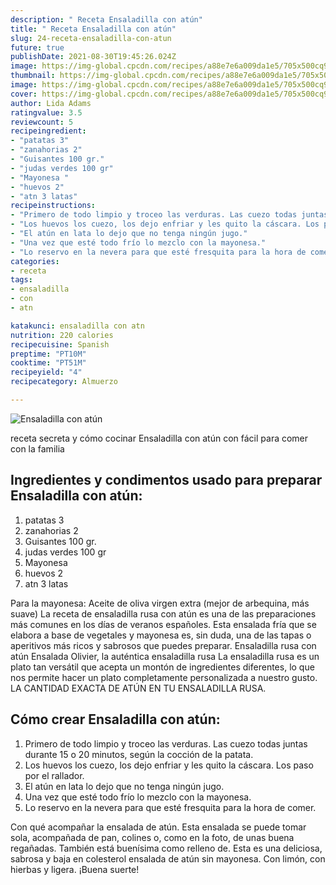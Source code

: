 ```yaml
---
description: " Receta Ensaladilla con atún"
title: " Receta Ensaladilla con atún"
slug: 24-receta-ensaladilla-con-atun
future: true
publishDate: 2021-08-30T19:45:26.024Z
image: https://img-global.cpcdn.com/recipes/a88e7e6a009da1e5/705x500cq90/ensaladilla-con-atun-foto-principal.jpg
thumbnail: https://img-global.cpcdn.com/recipes/a88e7e6a009da1e5/705x500cq90/ensaladilla-con-atun-foto-principal.jpg
image: https://img-global.cpcdn.com/recipes/a88e7e6a009da1e5/705x500cq90/ensaladilla-con-atun-foto-principal.jpg
cover: https://img-global.cpcdn.com/recipes/a88e7e6a009da1e5/705x500cq90/ensaladilla-con-atun-foto-principal.jpg
author: Lida Adams
ratingvalue: 3.5
reviewcount: 5
recipeingredient:
- "patatas 3"
- "zanahorias 2"
- "Guisantes 100 gr."
- "judas verdes 100 gr"
- "Mayonesa "
- "huevos 2"
- "atn 3 latas"
recipeinstructions:
- "Primero de todo limpio y troceo las verduras. Las cuezo todas juntas durante 15 o 20 minutos, según la cocción de la patata."
- "Los huevos los cuezo, los dejo enfriar y les quito la cáscara. Los paso por el rallador."
- "El atún en lata lo dejo que no tenga ningún jugo."
- "Una vez que esté todo frío lo mezclo con la mayonesa."
- "Lo reservo en la nevera para que esté fresquita para la hora de comer."
categories:
- receta
tags:
- ensaladilla
- con
- atn

katakunci: ensaladilla con atn 
nutrition: 220 calories
recipecuisine: Spanish
preptime: "PT10M"
cooktime: "PT51M"
recipeyield: "4"
recipecategory: Almuerzo

---
```



![Ensaladilla con atún](https://img-global.cpcdn.com/recipes/a88e7e6a009da1e5/705x500cq90/ensaladilla-con-atun-foto-principal.jpg)

receta secreta y cómo cocinar Ensaladilla con atún con fácil para comer con la familia

<!--inarticleads1-->

## Ingredientes y condimentos usado para preparar Ensaladilla con atún:

1. patatas 3
1. zanahorias 2
1. Guisantes 100 gr.
1. judas verdes 100 gr
1. Mayonesa 
1. huevos 2
1. atn 3 latas

Para la mayonesa: Aceite de oliva virgen extra (mejor de arbequina, más suave) La receta de ensaladilla rusa con atún es una de las preparaciones más comunes en los días de veranos españoles. Esta ensalada fría que se elabora a base de vegetales y mayonesa es, sin duda, una de las tapas o aperitivos más ricos y sabrosos que puedes preparar. Ensaladilla rusa con atún Ensalada Olivier, la auténtica ensaladilla rusa La ensaladilla rusa es un plato tan versátil que acepta un montón de ingredientes diferentes, lo que nos permite hacer un plato completamente personalizada a nuestro gusto. LA CANTIDAD EXACTA DE ATÚN EN TU ENSALADILLA RUSA. 

<!--inarticleads2-->

## Cómo crear Ensaladilla con atún:

1. Primero de todo limpio y troceo las verduras. Las cuezo todas juntas durante 15 o 20 minutos, según la cocción de la patata.
1. Los huevos los cuezo, los dejo enfriar y les quito la cáscara. Los paso por el rallador.
1. El atún en lata lo dejo que no tenga ningún jugo.
1. Una vez que esté todo frío lo mezclo con la mayonesa.
1. Lo reservo en la nevera para que esté fresquita para la hora de comer.


Con qué acompañar la ensalada de atún. Esta ensalada se puede tomar sola, acompañada de pan, colines o, como en la foto, de unas buena regañadas. También está buenísima como relleno de. Esta es una deliciosa, sabrosa y baja en colesterol ensalada de atún sin mayonesa. Con limón, con hierbas y ligera. 
¡Buena suerte!

